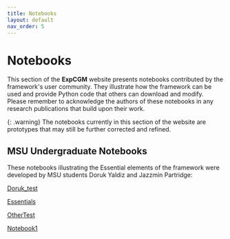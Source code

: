 ```yaml
---
title: Notebooks
layout: default
nav_order: 5
---
```


# Notebooks

This section of the **ExpCGM** website presents notebooks contributed by the framework's user community. They illustrate how the framework can be used and provide Python code that others can download and modify. Please remember to acknowledge the authors of these notebooks in any research publications that build upon their work.

{: .warning}
The notebooks currently in this section of the website are prototypes that may still be further corrected and refined.

## MSU Undergraduate Notebooks

These notebooks illustrating the Essential elements of the framework were developed by MSU students Doruk Yaldiz and Jazzmin Partridge:

[Doruk_test](https://github.com/gmvoit/ExpCGM/edit/main/notebooks/Doruk_test.md) 

[Essentials](descriptions/Essentials)

[OtherTest](notebooks/Notebook_1_files/Doruk_test)

[Notebook1](Notebook_1_files/Notebook1)
